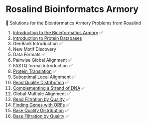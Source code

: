 # Rosalind Bioinformatcs Armory
:rocket: Solutions for the Bioinformatics Armory Problems from Rosalind

1. [Introduction to the Bioinformatics Armory](solutions/ini.py) :white_check_mark:
1. [Introduction to Protein Databases](solutions/dbpr.py)
1. GenBank Introduction :white_check_mark:
1. New Motif Discovery
1. Data Formats :white_check_mark:
1. Pairwise Global Alignment :white_check_mark:
1. FASTQ format introduction :white_check_mark:
1. [Protein Translation](solutions/ptra.py) :white_check_mark:
1. [Suboptimal Local Alignment](solutions/subo.py) :white_check_mark:
1. [Read Quality Distribution](solutions/phre.py) :white_check_mark:
1. [Complementing a Strand of DNA](solutions/rvco.py) :white_check_mark:
1. Global Multiple Alignment :white_check_mark:
1. [Read Filtration by Quality](solutions/filt.py) :white_check_mark:
1. [Finding Genes with ORFs](solutions/orfr.py) :white_check_mark:
1. [Base Quality Distribution](solutions/bphr.py) :white_check_mark:
1. [Base Filtration by Quality](solutions/bfil.py) :white_check_mark:
